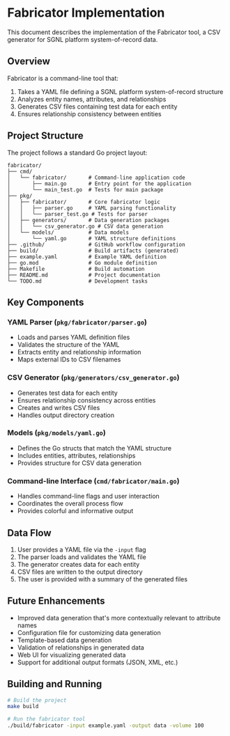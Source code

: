 # Fabricator Implementation

This document describes the implementation of the Fabricator tool, a CSV generator for SGNL platform system-of-record data.

## Overview

Fabricator is a command-line tool that:
1. Takes a YAML file defining a SGNL platform system-of-record structure
2. Analyzes entity names, attributes, and relationships
3. Generates CSV files containing test data for each entity
4. Ensures relationship consistency between entities

## Project Structure

The project follows a standard Go project layout:

```
fabricator/
├── cmd/
│   └── fabricator/       # Command-line application code
│       ├── main.go       # Entry point for the application
│       └── main_test.go  # Tests for main package
├── pkg/
│   ├── fabricator/       # Core fabricator logic
│   │   ├── parser.go     # YAML parsing functionality
│   │   └── parser_test.go # Tests for parser
│   ├── generators/       # Data generation packages
│   │   └── csv_generator.go # CSV data generation
│   └── models/           # Data models
│       └── yaml.go       # YAML structure definitions
├── .github/              # GitHub workflow configuration
├── build/                # Build artifacts (generated)
├── example.yaml          # Example YAML definition
├── go.mod                # Go module definition
├── Makefile              # Build automation
├── README.md             # Project documentation
└── TODO.md               # Development tasks
```

## Key Components

### YAML Parser (`pkg/fabricator/parser.go`)

- Loads and parses YAML definition files
- Validates the structure of the YAML
- Extracts entity and relationship information
- Maps external IDs to CSV filenames

### CSV Generator (`pkg/generators/csv_generator.go`)

- Generates test data for each entity
- Ensures relationship consistency across entities
- Creates and writes CSV files
- Handles output directory creation

### Models (`pkg/models/yaml.go`)

- Defines the Go structs that match the YAML structure
- Includes entities, attributes, relationships
- Provides structure for CSV data generation

### Command-line Interface (`cmd/fabricator/main.go`)

- Handles command-line flags and user interaction
- Coordinates the overall process flow
- Provides colorful and informative output

## Data Flow

1. User provides a YAML file via the `-input` flag
2. The parser loads and validates the YAML file
3. The generator creates data for each entity
4. CSV files are written to the output directory
5. The user is provided with a summary of the generated files

## Future Enhancements

- Improved data generation that's more contextually relevant to attribute names
- Configuration file for customizing data generation
- Template-based data generation
- Validation of relationships in generated data
- Web UI for visualizing generated data
- Support for additional output formats (JSON, XML, etc.)

## Building and Running

```bash
# Build the project
make build

# Run the fabricator tool
./build/fabricator -input example.yaml -output data -volume 100
```